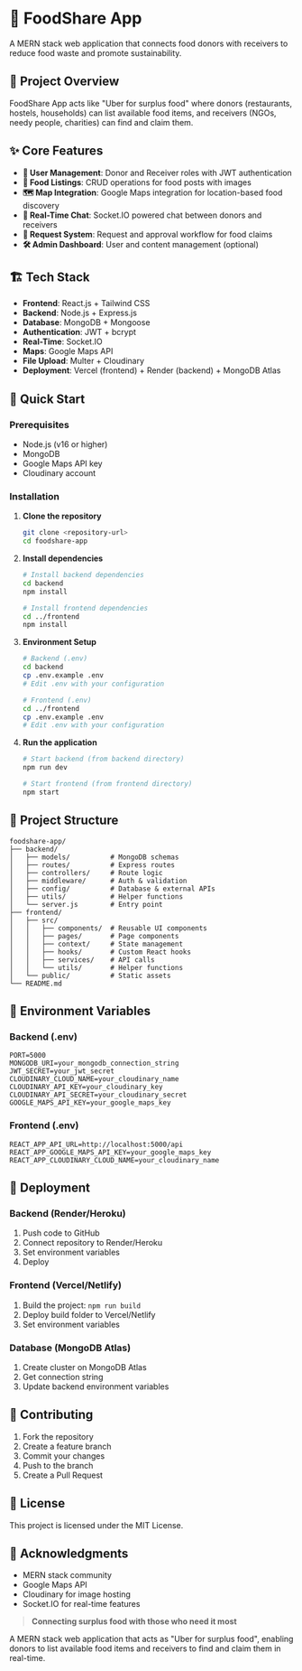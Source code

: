 # 🍲 FoodShare App

A MERN stack web application that connects food donors with receivers to reduce food waste and promote sustainability.

## 🎯 Project Overview

FoodShare App acts like "Uber for surplus food" where donors (restaurants, hostels, households) can list available food items, and receivers (NGOs, needy people, charities) can find and claim them.

## ✨ Core Features

- **👥 User Management**: Donor and Receiver roles with JWT authentication
- **🍛 Food Listings**: CRUD operations for food posts with images
- **🗺️ Map Integration**: Google Maps integration for location-based food discovery
- **💬 Real-Time Chat**: Socket.IO powered chat between donors and receivers
- **📩 Request System**: Request and approval workflow for food claims
- **🛠️ Admin Dashboard**: User and content management (optional)

## 🏗️ Tech Stack

- **Frontend**: React.js + Tailwind CSS
- **Backend**: Node.js + Express.js
- **Database**: MongoDB + Mongoose
- **Authentication**: JWT + bcrypt
- **Real-Time**: Socket.IO
- **Maps**: Google Maps API
- **File Upload**: Multer + Cloudinary
- **Deployment**: Vercel (frontend) + Render (backend) + MongoDB Atlas

## 🚀 Quick Start

### Prerequisites
- Node.js (v16 or higher)
- MongoDB
- Google Maps API key
- Cloudinary account

### Installation

1. **Clone the repository**
   ```bash
   git clone <repository-url>
   cd foodshare-app
   ```

2. **Install dependencies**
   ```bash
   # Install backend dependencies
   cd backend
   npm install
   
   # Install frontend dependencies
   cd ../frontend
   npm install
   ```

3. **Environment Setup**
   ```bash
   # Backend (.env)
   cd backend
   cp .env.example .env
   # Edit .env with your configuration
   
   # Frontend (.env)
   cd ../frontend
   cp .env.example .env
   # Edit .env with your configuration
   ```

4. **Run the application**
   ```bash
   # Start backend (from backend directory)
   npm run dev
   
   # Start frontend (from frontend directory)
   npm start
   ```

## 📁 Project Structure

```
foodshare-app/
├── backend/
│   ├── models/          # MongoDB schemas
│   ├── routes/          # Express routes
│   ├── controllers/     # Route logic
│   ├── middleware/      # Auth & validation
│   ├── config/          # Database & external APIs
│   ├── utils/           # Helper functions
│   └── server.js        # Entry point
├── frontend/
│   ├── src/
│   │   ├── components/  # Reusable UI components
│   │   ├── pages/       # Page components
│   │   ├── context/     # State management
│   │   ├── hooks/       # Custom React hooks
│   │   ├── services/    # API calls
│   │   └── utils/       # Helper functions
│   └── public/          # Static assets
└── README.md
```

## 🔑 Environment Variables

### Backend (.env)
```env
PORT=5000
MONGODB_URI=your_mongodb_connection_string
JWT_SECRET=your_jwt_secret
CLOUDINARY_CLOUD_NAME=your_cloudinary_name
CLOUDINARY_API_KEY=your_cloudinary_key
CLOUDINARY_API_SECRET=your_cloudinary_secret
GOOGLE_MAPS_API_KEY=your_google_maps_key
```

### Frontend (.env)
```env
REACT_APP_API_URL=http://localhost:5000/api
REACT_APP_GOOGLE_MAPS_API_KEY=your_google_maps_key
REACT_APP_CLOUDINARY_CLOUD_NAME=your_cloudinary_name
```

## 🚀 Deployment

### Backend (Render/Heroku)
1. Push code to GitHub
2. Connect repository to Render/Heroku
3. Set environment variables
4. Deploy

### Frontend (Vercel/Netlify)
1. Build the project: `npm run build`
2. Deploy build folder to Vercel/Netlify
3. Set environment variables

### Database (MongoDB Atlas)
1. Create cluster on MongoDB Atlas
2. Get connection string
3. Update backend environment variables

## 🤝 Contributing

1. Fork the repository
2. Create a feature branch
3. Commit your changes
4. Push to the branch
5. Create a Pull Request

## 📝 License

This project is licensed under the MIT License.

## 🙏 Acknowledgments

- MERN stack community
- Google Maps API
- Cloudinary for image hosting
- Socket.IO for real-time features

> **Connecting surplus food with those who need it most**

A MERN stack web application that acts as "Uber for surplus food", enabling donors to list available food items and receivers to find and claim them in real-time.
